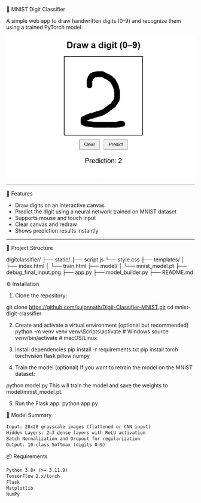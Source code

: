 🧠 MNIST Digit Classifier

A simple web app to draw handwritten digits (0-9) and recognize them using a trained PyTorch model.

 ![Screenshot](https://github.com/sujonnath/Digit-Classifier-MNIST/blob/main/2025-07-22%2017_37_56-Window.png)

---

📌 Features

- Draw digits on an interactive canvas
- Predict the digit using a neural network trained on MNIST dataset
- Supports mouse and touch input
- Clear canvas and redraw
- Shows prediction results instantly

---

📂 Project Structure

digitclassifier/
├── static/
    ├── script.js
    └── style.css
├── templates/
│   ├── index.html
│   └── train.html
├── model/
│   └── mnist_model.pt
├── debug_final_input.png
├── app.py
├── model_builder.py
├── README.md

⚙️ Installation

1. Clone the repository:

git clone https://github.com/sujonnath/Digit-Classifier-MNIST.git
cd mnist-digit-classifier

2. Create and activate a virtual environment (optional but recommended)
python -m venv venv 
venv\Scripts\activate # Windows
source venv/bin/activate # macOS/Linux

3. Install dependencies
pip install -r requirements.txt
pip install torch torchvision flask pillow numpy

4. Train the model (optional)
If you want to retrain the model on the MNIST dataset:

python model.py
This will train the model and save the weights to model/mnist_model.pt.

5. Run the Flask app:
python app.py

🧠 Model Summary

    Input: 28x28 grayscale images (flattened or CNN input)
    Hidden Layers: 2–3 dense layers with ReLU activation
    Batch Normalization and Dropout for regularization
    Output: 10-class Softmax (digits 0–9)

📦 Requirements


    Python 3.8+ (>= 3.11.9)
    TensorFlow 2.x/torch
    Flask
    Matplotlib
    NumPy





